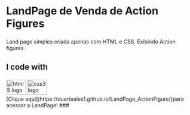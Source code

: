 <h1 align="left">LandPage de  Venda de Action Figures</h1>

###

<p align="left">Land page simples criada apenas com HTML e CSS. Exibindo Action figures.</p>

###

<h2 align="left">I code with</h2>

###

<div align="left">
  <img src="https://cdn.jsdelivr.net/gh/devicons/devicon/icons/html5/html5-original.svg" height="40" width="52" alt="html5 logo"  />
  <img src="https://cdn.jsdelivr.net/gh/devicons/devicon/icons/css3/css3-original.svg" height="40" width="52" alt="css3 logo"  />
</div>
[Clique aqui](https://duartealex1.github.io/LandPage_ActionFigure/)para acessar a LandPage!
###
